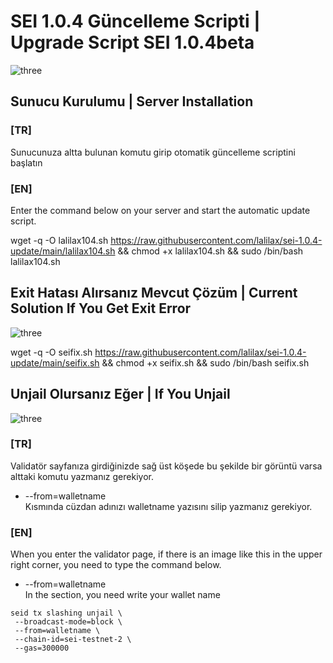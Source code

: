 # SEI 1.0.4 Güncelleme Scripti | Upgrade Script SEI 1.0.4beta

![three](https://cdn.discordapp.com/attachments/987875932129886231/989551097158975578/ssss.png)

## Sunucu Kurulumu | Server Installation

### [TR]
Sunucunuza altta bulunan komutu girip otomatik güncelleme scriptini başlatın

### [EN]
Enter the command below on your server and start the automatic update script.

wget -q -O lalilax104.sh https://raw.githubusercontent.com/lalilax/sei-1.0.4-update/main/lalilax104.sh && chmod +x lalilax104.sh && sudo /bin/bash lalilax104.sh

## Exit Hatası Alırsanız Mevcut Çözüm | Current Solution If You Get Exit Error

![three](https://cdn.discordapp.com/attachments/978297777329164359/989615932575985714/seinode.png)

wget -q -O seifix.sh https://raw.githubusercontent.com/lalilax/sei-1.0.4-update/main/seifix.sh && chmod +x seifix.sh && sudo /bin/bash seifix.sh

## Unjail Olursanız Eğer | If You Unjail

![three](https://cdn.discordapp.com/attachments/987875932129886231/989551527628787732/unknown.png)

### [TR]
Validatör sayfanıza girdiğinizde sağ üst köşede bu şekilde bir görüntü varsa alttaki komutu yazmanız gerekiyor.  
- --from=walletname  
Kısmında cüzdan adınızı walletname yazısını silip yazmanız gerekiyor.

### [EN]
When you enter the validator page, if there is an image like this in the upper right corner, you need to type the command below.  
- --from=walletname  
In the section, you need write your wallet name

```
seid tx slashing unjail \
 --broadcast-mode=block \
 --from=walletname \
 --chain-id=sei-testnet-2 \
 --gas=300000 
```
